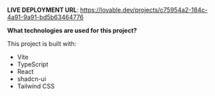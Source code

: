 **LIVE DEPLOYMENT URL**: https://lovable.dev/projects/c75954a2-184c-4a91-9a91-bd5b63464776

**What technologies are used for this project?**

This project is built with:

- Vite
- TypeScript
- React
- shadcn-ui
- Tailwind CSS

